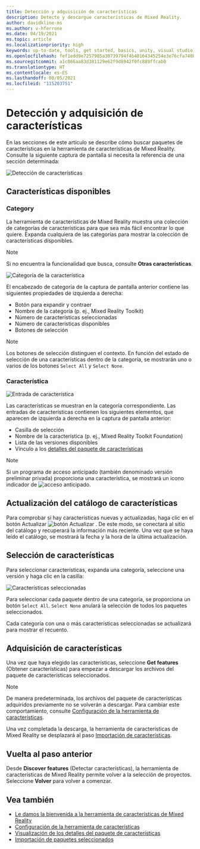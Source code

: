 ```yaml
---
title: Detección y adquisición de características
description: Detecte y descargue características de Mixed Reality.
author: davidkline-ms
ms.author: v-hferrone
ms.date: 04/19/2021
ms.topic: article
ms.localizationpriority: high
keywords: up-to-date, tools, get started, basics, unity, visual studio, toolkit, mixed reality headset, windows mixed reality headset, virtual reality headset, installation, Windows, HoloLens, emulator, unreal, openxr
ms.openlocfilehash: fef1edd9e7257985a30739794f4b40164345254e3e76cfa740b3fe9699de79f2
ms.sourcegitcommit: a1c086aa83d381129e62f9d8942f0fc889ffcab0
ms.translationtype: HT
ms.contentlocale: es-ES
ms.lasthandoff: 08/05/2021
ms.locfileid: "115203751"
---
```

# <a name="discovering-and-acquiring-features"></a>Detección y adquisición de características

En las secciones de este artículo se describe cómo buscar paquetes de características en la herramienta de características de Mixed Reality. Consulte la siguiente captura de pantalla si necesita la referencia de una sección determinada:

![Detección de características](images/FeatureToolDiscovery.png)

## <a name="available-features"></a>Características disponibles

### <a name="category"></a>Category

La herramienta de características de Mixed Reality muestra una colección de categorías de características para que sea más fácil encontrar lo que quiere. Expanda cualquiera de las categorías para mostrar la colección de características disponibles.

> [!NOTE]
> Si no encuentra la funcionalidad que busca, consulte **Otras características**.

![Categoría de la característica](images/FeatureCategory.png)

El encabezado de categoría de la captura de pantalla anterior contiene las siguientes propiedades de izquierda a derecha:

- Botón para expandir y contraer
- Nombre de la categoría (p. ej., Mixed Reality Toolkit)
- Número de características seleccionadas
- Número de características disponibles
- Botones de selección

> [!NOTE]
> Los botones de selección distinguen el contexto. En función del estado de selección de una características dentro de la categoría, se mostrarán uno o varios de los botones `Select All` y `Select None`.

### <a name="feature"></a>Característica

![Entrada de característica](images/FeatureEntry.png)

Las características se muestran en la categoría correspondiente. Las entradas de características contienen los siguientes elementos, que aparecen de izquierda a derecha en la captura de pantalla anterior:

- Casilla de selección
- Nombre de la característica (p. ej., Mixed Reality Toolkit Foundation)
- Lista de las versiones disponibles
- Vínculo a los [detalles del paquete de características](viewing-package-details.md)

> [!NOTE]
> Si un programa de acceso anticipado (también denominado versión preliminar privada) proporciona una característica, se mostrará un icono indicador de ![acceso anticipado](images/EarlyAccess.png).

## <a name="refresh-the-feature-catalog"></a>Actualización del catálogo de características

Para comprobar si hay características nuevas y actualizadas, haga clic en el botón Actualizar ![botón Actualizar](images/RefreshButton.png) . De este modo, se conectará al sitio del catálogo y recuperará la información más reciente. Una vez que se haya leído el catálogo, se mostrará la fecha y la hora de la última actualización.

## <a name="select-features"></a>Selección de características

Para seleccionar características, expanda una categoría, seleccione una versión y haga clic en la casilla:

![Características seleccionadas](images/SelectedFeatures.png)

Para seleccionar cada paquete dentro de una categoría, se proporciona un botón `Select All`. `Select None` anulará la selección de todos los paquetes seleccionados. 

Cada categoría con una o más características seleccionadas se actualizará para mostrar el recuento.

## <a name="acquiring-features"></a>Adquisición de características

Una vez que haya elegido las características, seleccione **Get features** (Obtener características) para empezar a descargar los archivos del paquete de características seleccionados.

> [!NOTE]
> De manera predeterminada, los archivos del paquete de características adquiridos previamente no se volverán a descargar. Para cambiar este comportamiento, consulte [Configuración de la herramienta de características](configuring-feature-tool.md).

Una vez completada la descarga, la herramienta de características de Mixed Reality se desplazará al paso [Importación de características](importing-features.md).

## <a name="going-back-to-the-previous-step"></a>Vuelta al paso anterior

Desde **Discover features** (Detectar características), la herramienta de características de Mixed Reality permite volver a la selección de proyectos. Seleccione **Volver** para volver a comenzar.

## <a name="see-also"></a>Vea también

- [Le damos la bienvenida a la herramienta de características de Mixed Reality](welcome-to-mr-feature-tool.md)
- [Configuración de la herramienta de características](configuring-feature-tool.md)
- [Visualización de los detalles del paquete de características](viewing-package-details.md)
- [Importación de paquetes seleccionados](importing-features.md)
